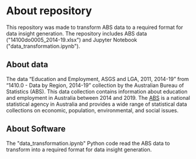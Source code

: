 # About repository

This repository was made to transform ABS data to a required format for data insight generation. The repository includes ABS data ("14100do0005_2014-19.xlsx") and Jupyter Notebook ("data_transformation.ipynb").

## About data
The data “Education and Employment, ASGS and LGA, 2011, 2014-19” from “1410.0 - Data by Region, 2014-19” collection by the Australian Bureau of Statistics (ABS). This data collection contains information about education and employment in Australia between 2014 and 2019. The [ABS](https://www.abs.gov.au/) is a national statistical agency in Australia and provides a wide range of statistical data collections on economic, population, environmental, and social issues.

## About Software
The "data_transformation.ipynb" Python code read the ABS data to transform into a required format for data insight generation.
